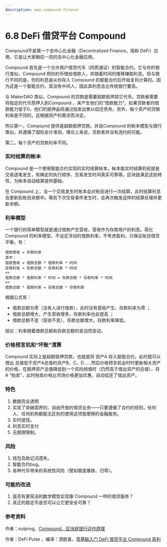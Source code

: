 ```yaml
---
description: www.compound.finance
---
```


# 6.8 DeFi 借贷平台 Compound

Compound不是第一个去中心化金融（Decentralized Finance，简称 DeFi）应用，它是让大家眼前一亮的去中心化金融应用。

Compound 首先是一个允许用户借贷代币（同质通证）的智能合约。它与你的银行类似，Compound 把你的币借给借款人，并随着时间的推移赚取利息。但与银行不同的是，你的利息是从你存入 Compound 的智能合约后开始复利计算的。因为这是一个智能合约，其没有中间人，因此其利息会比传统银行要高。

与 MakerDAO 类似，Compound 的贷款是需要超额抵押其它代币。贷款者需要将指定的代币质押入到Compound ，来产生他们的“借款能力”。如果贷款者的借款能力低于0，他们的抵押品将通过拍卖出售以偿还债务。另外，每个资产的贷款利率是不同的，这根据资产的需求而决定。

所以第一，Compound 提供是超额抵押贷款。并且Compound 的帐本模型与银行类似，并遵循了国际会计准则。理论上来说，贷款者并没有违约的可能。

第二，每个资产的贷款利率不同。

### 实时结算的帐本

Compound 是一个使用智能合约实现的实时结算帐本。帐本能实时结算的前提是交易逐笔发生，有确定的执行顺序，交易发生时间真实可靠等。区块链满足这些特性，为帐本自动结算提供基础。

在 Compound 上，当一个交易发生时账本会对账目进行一次结算，此时结算利息会更新到账目余额中。等到下次交易事件发生时，会再次触发这样的结算处理并更新余额。

### 利率模型

一个银行的简单模型就是通过借款产生营收，营收作为存款用户的利息。简化 Compound 的利率模型，不设定浮动的借款利率，不考虑盈利，只保证账目借贷平衡，有：

```text
借款营收 = 存款利息
其中：
借款营收 = 借款总额 * 借款利率 * 时间
存款利息 = 存款总额 * 存款利率 * 时间
=>
借款总额 * 借款利率 * 时间 = 存款总额 * 存款利率 * 时间
=>
借款总额 * 借款利率 = 存款总额 * 存款利率
```

根据公式有：

*  借款总额为零（没有人进行借款），此时没有营收产生，存款利率为零  ；
* 借款总额增大，产生营收增多，存款利率也会提高  ；
* 借款总额不变（营收不变），存款总额增大，存款利率降低。

结论：利率随着借款总额和存款总额的变动而变动。

### 价格预言机和“坏账”清算

Compound 实际上是超额抵押贷款，也就是将 资产A 存入智能合约，此时就可以借出 总值低于资产A总值的资产B、C、D……然后价格预言机会时时更新相关资产的价格，在抵押资产总值降低到一个风险阀值时（仍然高于借出资产的总值），将 A “拍卖”，此时拍卖价格比市场价格更加优惠，自动偿还了借出资产。

### 特色

1. 数据完全透明
2. 实现了突破国界的、自由开放的借贷业务——只要遵循了合约的规则，任何人、任何机构都能无区别的使用这项低摩擦的金融服务。
3. 实时提现。
4. 利息实时支付
5. 无期限限制。

### 风险

1. 钱包及助记词遗失。
2. 智能合约bug。
3. 各种代币带来的系统性风险（譬如极度暴跌、归零）。

### 可能的改进

1. 是否有更简洁的数学模型实现像 Compound 一样的借贷服务？
2. 真正的稳定币是否可以让它更安全可靠？

### 参考资料

作者：outprog，[Compound，区块链银行运作原理](https://juejin.im/post/5c5d8a1cf265da2dd53fa168)

作者：DeFi Pulse，编译：洒脱喜，[零基础入门 DeFi 借贷平台 Compound 获利](https://www.chainnews.com/articles/059190561118.htm)



